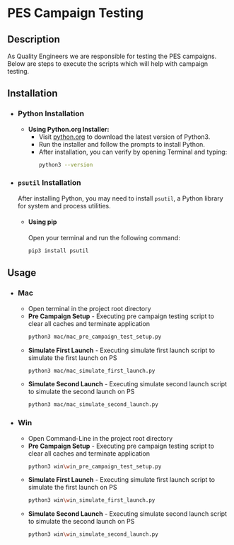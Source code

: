 # PES Campaign Testing

## Description

As Quality Engineers we are responsible for testing the PES campaigns. Below are steps to execute the scripts which will help with campaign testing.

## Installation

- ### Python Installation

  - **Using Python.org Installer:**
    - Visit [python.org](https://www.python.org/downloads/) to download the latest version of Python3.
    - Run the installer and follow the prompts to install Python.
    - After installation, you can verify by opening Terminal and typing:
      ```bash
      python3 --version
      ```

- ### `psutil` Installation

  After installing Python, you may need to install `psutil`, a Python library for system and process utilities.

  - #### Using pip

    Open your terminal and run the following command:

    ```bash
    pip3 install psutil
    ```

## Usage

- ### Mac

  - Open terminal in the project root directory
  - **Pre Campaign Setup** - Executing pre campaign testing script to clear all caches and terminate application
    ```bash
    python3 mac/mac_pre_campaign_test_setup.py
    ```
  - **Simulate First Launch** - Executing simulate first launch script to simulate the first launch on PS
    ```bash
    python3 mac/mac_simulate_first_launch.py
    ```
  - **Simulate Second Launch** - Executing simulate second launch script to simulate the second launch on PS
    ```bash
    python3 mac/mac_simulate_second_launch.py
    ```

- ### Win

  - Open Command-Line in the project root directory
  - **Pre Campaign Setup** - Executing pre campaign testing script to clear all caches and terminate application
    ```bash
    python3 win\win_pre_campaign_test_setup.py
    ```
  - **Simulate First Launch** - Executing simulate first launch script to simulate the first launch on PS
    ```bash
    python3 win\win_simulate_first_launch.py
    ```
  - **Simulate Second Launch** - Executing simulate second launch script to simulate the second launch on PS
    ```bash
    python3 win\win_simulate_second_launch.py
    ```
